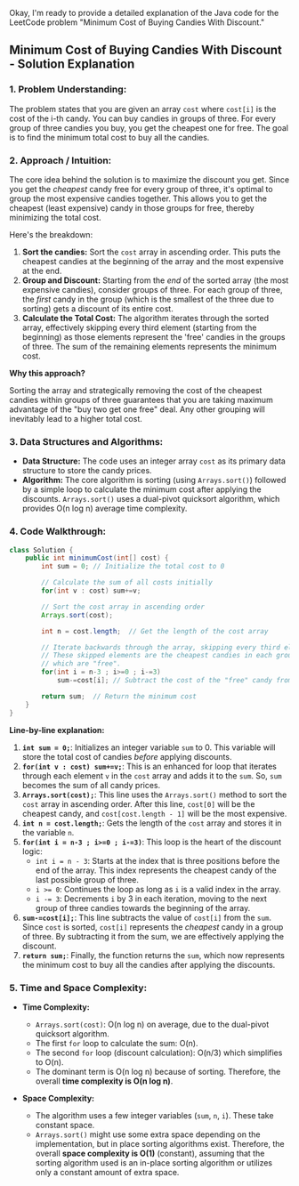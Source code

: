 Okay, I'm ready to provide a detailed explanation of the Java code for the LeetCode problem "Minimum Cost of Buying Candies With Discount."

## Minimum Cost of Buying Candies With Discount - Solution Explanation

### 1. Problem Understanding:

The problem states that you are given an array `cost` where `cost[i]` is the cost of the i-th candy. You can buy candies in groups of three.  For every group of three candies you buy, you get the cheapest one for free. The goal is to find the minimum total cost to buy all the candies.

### 2. Approach / Intuition:

The core idea behind the solution is to maximize the discount you get. Since you get the *cheapest* candy free for every group of three, it's optimal to group the most expensive candies together. This allows you to get the cheapest (least expensive) candy in those groups for free, thereby minimizing the total cost.

Here's the breakdown:

1.  **Sort the candies:** Sort the `cost` array in ascending order.  This puts the cheapest candies at the beginning of the array and the most expensive at the end.
2.  **Group and Discount:** Starting from the *end* of the sorted array (the most expensive candies), consider groups of three.  For each group of three, the *first* candy in the group (which is the smallest of the three due to sorting) gets a discount of its entire cost.
3.  **Calculate the Total Cost:** The algorithm iterates through the sorted array, effectively skipping every third element (starting from the beginning) as those elements represent the 'free' candies in the groups of three. The sum of the remaining elements represents the minimum cost.

**Why this approach?**

Sorting the array and strategically removing the cost of the cheapest candies within groups of three guarantees that you are taking maximum advantage of the "buy two get one free" deal. Any other grouping will inevitably lead to a higher total cost.

### 3. Data Structures and Algorithms:

*   **Data Structure:**  The code uses an integer array `cost` as its primary data structure to store the candy prices.
*   **Algorithm:**  The core algorithm is sorting (using `Arrays.sort()`) followed by a simple loop to calculate the minimum cost after applying the discounts.  `Arrays.sort()` uses a dual-pivot quicksort algorithm, which provides O(n log n) average time complexity.

### 4. Code Walkthrough:

```java
class Solution {
    public int minimumCost(int[] cost) {
        int sum = 0; // Initialize the total cost to 0

        // Calculate the sum of all costs initially
        for(int v : cost) sum+=v;

        // Sort the cost array in ascending order
        Arrays.sort(cost);

        int n = cost.length;  // Get the length of the cost array

        // Iterate backwards through the array, skipping every third element from the end.
        // These skipped elements are the cheapest candies in each group of three,
        // which are "free".
        for(int i = n-3 ; i>=0 ; i-=3)
            sum-=cost[i]; // Subtract the cost of the "free" candy from the total sum

        return sum;  // Return the minimum cost
    }
}
```

**Line-by-line explanation:**

1.  **`int sum = 0;`**: Initializes an integer variable `sum` to 0. This variable will store the total cost of candies *before* applying discounts.
2.  **`for(int v : cost) sum+=v;`**: This is an enhanced for loop that iterates through each element `v` in the `cost` array and adds it to the `sum`.  So, `sum` becomes the sum of all candy prices.
3.  **`Arrays.sort(cost);`**: This line uses the `Arrays.sort()` method to sort the `cost` array in ascending order.  After this line, `cost[0]` will be the cheapest candy, and `cost[cost.length - 1]` will be the most expensive.
4.  **`int n = cost.length;`**: Gets the length of the `cost` array and stores it in the variable `n`.
5.  **`for(int i = n-3 ; i>=0 ; i-=3)`**: This loop is the heart of the discount logic:
    *   `int i = n - 3`:  Starts at the index that is three positions before the end of the array. This index represents the cheapest candy of the last possible group of three.
    *   `i >= 0`:  Continues the loop as long as `i` is a valid index in the array.
    *   `i -= 3`:  Decrements `i` by 3 in each iteration, moving to the next group of three candies towards the beginning of the array.
6.  **`sum-=cost[i];`**: This line subtracts the value of `cost[i]` from the `sum`. Since `cost` is sorted, `cost[i]` represents the *cheapest* candy in a group of three. By subtracting it from the sum, we are effectively applying the discount.
7.  **`return sum;`**:  Finally, the function returns the `sum`, which now represents the minimum cost to buy all the candies after applying the discounts.

### 5. Time and Space Complexity:

*   **Time Complexity:**
    *   `Arrays.sort(cost)`:  O(n log n) on average, due to the dual-pivot quicksort algorithm.
    *   The first `for` loop to calculate the sum: O(n).
    *   The second `for` loop (discount calculation): O(n/3) which simplifies to O(n).
    *   The dominant term is O(n log n) because of sorting.  Therefore, the overall **time complexity is O(n log n)**.

*   **Space Complexity:**
    *   The algorithm uses a few integer variables (`sum`, `n`, `i`). These take constant space.
    *   `Arrays.sort()` might use some extra space depending on the implementation, but in place sorting algorithms exist. Therefore, the overall **space complexity is O(1)** (constant), assuming that the sorting algorithm used is an in-place sorting algorithm or utilizes only a constant amount of extra space.
